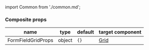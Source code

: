 import Common from './common.md';

<Common />

### Composite props
|name|type|default|target component|
|----|----|-------|----------------|
|FormFieldGridProps|object|`{}`|[Grid](https://mui.com/api/grid/)|